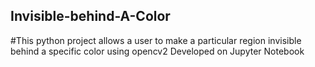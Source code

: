 ## Invisible-behind-A-Color

#This python project allows a user to make a particular region invisible behind a specific color using opencv2
  Developed on Jupyter Notebook 

